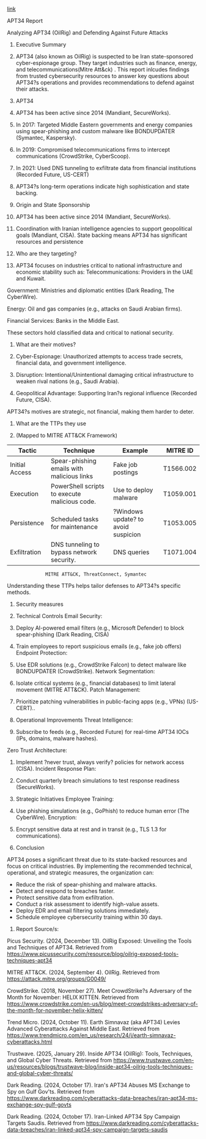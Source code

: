 [link](https://docs.google.com/open?id=1b1X_sml44a5-87f8zZ2i-2jnnqaEFSyjdqeZNi6F3m0)

APT34 Report

Analyzing APT34 (OilRig) and Defending Against Future Attacks  





1. Executive Summary
1. APT34 (also known as OilRig) is suspected to be Iran state-sponsored cyber-espionage group. They target industries such as finance, energy, and telecommunications(Mitre Att&ck) . This report inlcudes findings from trusted cybersecurity resources to answer key questions about APT34?s operations and provides  recommendations to defend against their attacks.




1. APT34 


1. APT34 has been active since 2014 (Mandiant, SecureWorks).
1. In 2017: Targeted Middle Eastern governments and energy companies using spear-phishing and custom malware like BONDUPDATER (Symantec, Kaspersky).
1. In 2019: Compromised telecommunications firms to intercept communications (CrowdStrike, CyberScoop).
1. In 2021: Used DNS tunneling to exfiltrate data from financial institutions (Recorded Future, US-CERT)
1. APT34?s long-term operations indicate high sophistication and state backing.


1. Origin and State Sponsorship 


1. APT34 has been active since 2014 (Mandiant, SecureWorks).
1. Coordination with Iranian intelligence agencies to support geopolitical goals (Mandiant, CISA).
State backing means APT34 has significant resources and persistence







1. Who are they targeting? 


1. APT34 focuses on industries critical to national infrastructure and economic stability such as:
Telecommunications: Providers in the UAE and Kuwait.

Government: Ministries and diplomatic entities (Dark Reading, The CyberWire).

Energy: Oil and gas companies (e.g., attacks on Saudi Arabian firms).

Financial Services: Banks in the Middle East.

These sectors hold classified data and critical to national security.



1. What are their motives? 


1. Cyber-Espionage: Unauthorized attempts to access trade secrets, financial data, and government intelligence.
1. Disruption: Intentional/Unintentional damaging critical infrastructure to weaken rival nations (e.g., Saudi Arabia).
1. Geopolitical Advantage: Supporting Iran?s regional influence (Recorded Future, CISA).


APT34?s motives are strategic, not financial, making them harder to deter.



1. What are the TTPs they use


1. (Mapped to MITRE ATT&CK Framework)


| Tactic  | Technique | Example | MITRE ID |
|----------|----------|----------|----------|
| Initial Access | Spear-phishing emails with malicious links | Fake job postings | T1566.002 |
| Execution | PowerShell scripts to execute malicious code. | Use to deploy malware | T1059.001 |
| Persistence | Scheduled tasks for maintenance | ?Windows update? to avoid suspicion | T1053.005 |
| Exfiltration | DNS tunneling to bypass network security. | DNS queries | T1071.004 |


                  MITRE ATT&CK, ThreatConnect, Symantec

 Understanding these TTPs helps tailor defenses to APT34?s specific methods.





1. Security measures


1. Technical Controls
Email Security:

1. Deploy AI-powered email filters (e.g., Microsoft Defender) to block spear-phishing (Dark Reading, CISA)
1. Train employees to report suspicious emails (e.g., fake job offers)
Endpoint Protection:

1. Use EDR solutions (e.g., CrowdStrike Falcon) to detect malware like BONDUPDATER (CrowdStrike).
Network Segmentation:

1. Isolate critical systems (e.g., financial databases) to limit lateral movement (MITRE ATT&CK).
Patch Management:

1. Prioritize patching vulnerabilities in public-facing apps (e.g., VPNs) (US-CERT)..


1. Operational Improvements
Threat Intelligence:

1. Subscribe to feeds (e.g., Recorded Future) for real-time APT34 IOCs (IPs, domains, malware hashes).


Zero Trust Architecture:

1. Implement ?never trust, always verify? policies for network access (CISA).
Incident Response Plan:

1. Conduct quarterly breach simulations to test response readiness (SecureWorks).


1. Strategic Initiatives
Employee Training:

1. Use phishing simulations (e.g., GoPhish) to reduce human error (The CyberWire).
Encryption:

1. Encrypt sensitive data at rest and in transit (e.g., TLS 1.3 for communications).


1. Conclusion


APT34 poses a significant threat due to its state-backed resources and focus on critical industries. By implementing the recommended technical, operational, and strategic measures, the organization can:

- Reduce the risk of spear-phishing and malware attacks.
- Detect and respond to breaches faster.
- Protect sensitive data from exfiltration.
- Conduct a risk assessment to identify high-value assets.
- Deploy EDR and email filtering solutions immediately.
- Schedule employee cybersecurity training within 30 days.














1. Report Source/s:


Picus Security. (2024, December 13). OilRig Exposed: Unveiling the Tools and Techniques of APT34. Retrieved from https://www.picussecurity.com/resource/blog/oilrig-exposed-tools-techniques-apt34



MITRE ATT&CK. (2024, September 4). OilRig. Retrieved from https://attack.mitre.org/groups/G0049/



CrowdStrike. (2018, November 27). Meet CrowdStrike?s Adversary of the Month for November: HELIX KITTEN. Retrieved from https://www.crowdstrike.com/en-us/blog/meet-crowdstrikes-adversary-of-the-month-for-november-helix-kitten/



Trend Micro. (2024, October 11). Earth Simnavaz (aka APT34) Levies Advanced Cyberattacks Against Middle East. Retrieved from https://www.trendmicro.com/en_us/research/24/j/earth-simnavaz-cyberattacks.html



Trustwave. (2025, January 29). Inside APT34 (OilRig): Tools, Techniques, and Global Cyber Threats. Retrieved from https://www.trustwave.com/en-us/resources/blogs/trustwave-blog/inside-apt34-oilrig-tools-techniques-and-global-cyber-threats/



Dark Reading. (2024, October 17). Iran's APT34 Abuses MS Exchange to Spy on Gulf Gov'ts. Retrieved from https://www.darkreading.com/cyberattacks-data-breaches/iran-apt34-ms-exchange-spy-gulf-govts



Dark Reading. (2024, October 17). Iran-Linked APT34 Spy Campaign Targets Saudis. Retrieved from https://www.darkreading.com/cyberattacks-data-breaches/iran-linked-apt34-spy-campaign-targets-saudis







